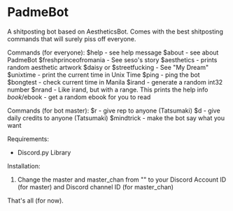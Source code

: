 # PadmeBot
A shitposting bot based on AestheticsBot. Comes with the best shitposting commands that will surely piss off everyone.

Commands (for everyone):
$help - see help message
$about - see about PadmeBot
$freshprinceofromania - See seso's story
$aesthetics - prints random aesthetic artwork
$daisy or $streetfucking - See "My Dream"
$unixtime -  print the current time in Unix Time
$ping - ping the bot
$bongtest - check current time in Manila
$irand - generate a random int32 number
$nrand - Like irand, but with a range. This prints the help info
$book/$ebook - get a random ebook for you to read

Commands (for bot master):
$r - give rep to anyone (Tatsumaki)
$d - give daily credits to anyone (Tatsumaki)
$mindtrick - make the bot say what you want

Requirements:
- Discord.py Library

Installation:
1. Change the master and master_chan from "" to your Discord Account ID (for master) and Discord channel ID (for master_chan)

That's all (for now).
